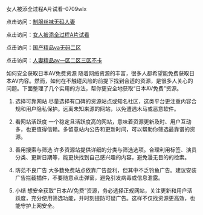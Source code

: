 女人被添全过程A片试看-0709wlx

点击访问：<a href="https://heiliaoxqkkct.pages.dev">制服丝袜无码人妻</a>

点击访问：<a href="https://heiliaoga6s9v.pages.dev">女人被添全过程A片试看</a>

点击访问：<a href="https://heiliaozj3tjd.pages.dev">国产精品va无码二区</a>

点击访问：<a href="https://heiliaoll4qsx.pages.dev">人妻精品av一区二区三区不卡</a>

如何安全获取日本AV免费资源
随着网络资源的丰富，很多人都希望能免费获取日本AV内容。然而，如何在不触碰风险的前提下找到合适的资源，是很多人关心的问题。下面整理了几个实用的方法，帮你更安全地获取“日本AV免费”资源。

1. 选择可靠网站
尽量选择有口碑的资源站点或知名社区，这类平台更注重内容合规和用户隐私保护。远离未知来源的网站，以免遭遇木马或恶意软件。

2. 看网站活跃度
一个稳定且活跃度高的网站，意味着资源更新及时、用户互动多，也更值得信赖。多留意站内公告和更新时间，可以帮助你筛选最靠谱的资源。

3. 善用搜索与筛选
许多资源站提供详细的分类与筛选选项。合理利用标签、演员分类、更新日期等，能更快找到自己感兴趣的内容，避免漫无目的的检索。

4. 防范不良广告
大多数免费站点依靠广告盈利，但其中不乏钓鱼广告。建议安装广告拦截插件，不要随意点击弹窗，避免引发病毒或信息泄露。

5. 小结
想安全获取“日本AV免费”资源，务必选择正规网站，关注更新和用户活跃度，充分使用筛选功能，并时刻提防可疑广告。这样不仅找资源更高效，也能守护上网安全。

<span style="display:none;">[Canonical link]( https://github.com/wlx070925/12437 ）</span>
